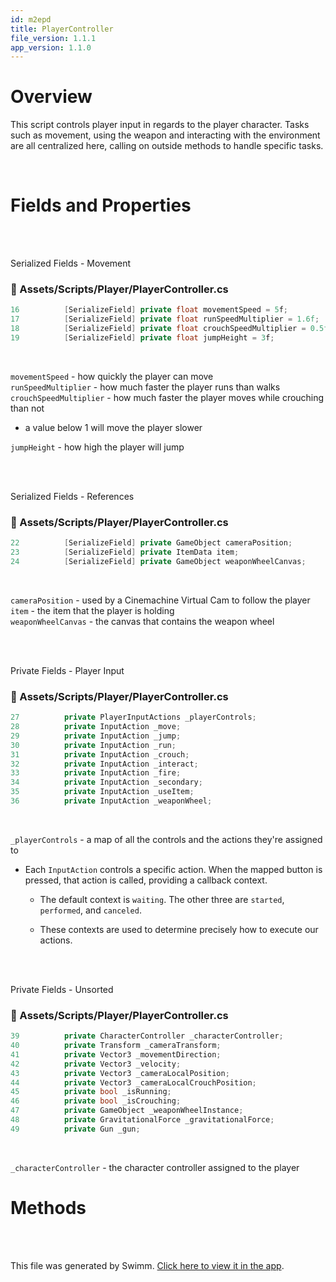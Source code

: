 ```yaml
---
id: m2epd
title: PlayerController
file_version: 1.1.1
app_version: 1.1.0
---
```


# Overview

This script controls player input in regards to the player character. Tasks such as movement, using the weapon and interacting with the environment are all centralized here, calling on outside methods to handle specific tasks.

<br/>

# Fields and Properties

<br/>

<br/>

Serialized Fields - Movement
<!-- NOTE-swimm-snippet: the lines below link your snippet to Swimm -->
### 📄 Assets/Scripts/Player/PlayerController.cs
```c#
16     		[SerializeField] private float movementSpeed = 5f;
17     		[SerializeField] private float runSpeedMultiplier = 1.6f;
18     		[SerializeField] private float crouchSpeedMultiplier = 0.5f;
19     		[SerializeField] private float jumpHeight = 3f;
```

<br/>

`movementSpeed`<swm-token data-swm-token=":Assets/Scripts/Player/PlayerController.cs:16:9:9:`		[SerializeField] private float movementSpeed = 5f;`"/> - how quickly the player can move<br/>
`runSpeedMultiplier`<swm-token data-swm-token=":Assets/Scripts/Player/PlayerController.cs:17:9:9:`		[SerializeField] private float runSpeedMultiplier = 1.6f;`"/> - how much faster the player runs than walks<br/>
`crouchSpeedMultiplier`<swm-token data-swm-token=":Assets/Scripts/Player/PlayerController.cs:18:9:9:`		[SerializeField] private float crouchSpeedMultiplier = 0.5f;`"/> - how much faster the player moves while crouching than not

*   a value below 1 will move the player slower
    

`jumpHeight`<swm-token data-swm-token=":Assets/Scripts/Player/PlayerController.cs:19:9:9:`		[SerializeField] private float jumpHeight = 3f;`"/> - how high the player will jump

<br/>

<br/>

Serialized Fields - References
<!-- NOTE-swimm-snippet: the lines below link your snippet to Swimm -->
### 📄 Assets/Scripts/Player/PlayerController.cs
```c#
22     		[SerializeField] private GameObject cameraPosition;
23     		[SerializeField] private ItemData item;
24     		[SerializeField] private GameObject weaponWheelCanvas;
```

<br/>

`cameraPosition`<swm-token data-swm-token=":Assets/Scripts/Player/PlayerController.cs:22:9:9:`		[SerializeField] private GameObject cameraPosition;`"/> - used by a Cinemachine Virtual Cam to follow the player<br/>
`item`<swm-token data-swm-token=":Assets/Scripts/Player/PlayerController.cs:23:9:9:`		[SerializeField] private ItemData item;`"/> - the item that the player is holding<br/>
`weaponWheelCanvas`<swm-token data-swm-token=":Assets/Scripts/Player/PlayerController.cs:24:9:9:`		[SerializeField] private GameObject weaponWheelCanvas;`"/> - the canvas that contains the weapon wheel

<br/>

<br/>

Private Fields - Player Input
<!-- NOTE-swimm-snippet: the lines below link your snippet to Swimm -->
### 📄 Assets/Scripts/Player/PlayerController.cs
```c#
27     		private PlayerInputActions _playerControls;
28     		private InputAction _move;
29     		private InputAction _jump;
30     		private InputAction _run;
31     		private InputAction _crouch;
32     		private InputAction _interact;
33     		private InputAction _fire;
34     		private InputAction _secondary;
35     		private InputAction _useItem;
36     		private InputAction _weaponWheel;
```

<br/>

`_playerControls`<swm-token data-swm-token=":Assets/Scripts/Player/PlayerController.cs:27:5:5:`		private PlayerInputActions _playerControls;`"/> - a map of all the controls and the actions they're assigned to

*   Each `InputAction` controls a specific action. When the mapped button is pressed, that action is called, providing a callback context.
    
    *   The default context is `waiting`. The other three are `started`, `performed`, and `canceled`.
        
    *   These contexts are used to determine precisely how to execute our actions.
        

<br/>

<br/>

Private Fields - Unsorted
<!-- NOTE-swimm-snippet: the lines below link your snippet to Swimm -->
### 📄 Assets/Scripts/Player/PlayerController.cs
```c#
39     		private CharacterController _characterController;
40     		private Transform _cameraTransform;
41     		private Vector3 _movementDirection;
42     		private Vector3 _velocity;
43     		private Vector3 _cameraLocalPosition;
44     		private Vector3 _cameraLocalCrouchPosition;
45     		private bool _isRunning;
46     		private bool _isCrouching;
47     		private GameObject _weaponWheelInstance;
48     		private GravitationalForce _gravitationalForce;
49     		private Gun _gun;
```

<br/>

`_characterController`<swm-token data-swm-token=":Assets/Scripts/Player/PlayerController.cs:39:5:5:`		private CharacterController _characterController;`"/> - the character controller assigned to the player

# Methods

<br/>

<br/>

This file was generated by Swimm. [Click here to view it in the app](https://app.swimm.io/repos/Z2l0aHViJTNBJTNBQ2hyb21ldHJ5JTNBJTNBcGlkaWU=/docs/m2epd).
